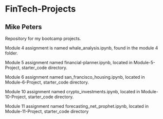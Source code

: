 # FinTech-Projects
## Mike Peters
Repository for my bootcamp projects.

Module 4 assignment is named whale_analysis.ipynb, found in the module 4 folder.

Module 5 assignment named financial-planner.ipynb, located in Module-5-Project, starter_code directory.

Module 6 assignment named san_francisco_housing.ipynb, located in Module-6-Project, starter_code directory.

Module 10 assignment named crypto_investments.ipynb, located in Module-10-Project, starter_code directory.

Module 11 assignment named forecasting_net_prophet.ipynb, located in Module-11-Project, starter_code directory
